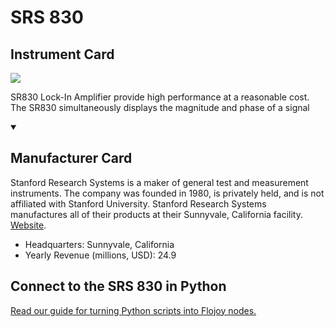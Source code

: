 
# SRS 830

## Instrument Card

<img src="https://v5.airtableusercontent.com/v1/19/19/1691539200000/15b3jmtZtWDopK1Ix8qYpg/tOxhtpBz9W0MkmyjAXjMhoK4BzBl519yR9Rw-CycX4FYPMil8FVF4ljl5KN62rvwbL0x_2KoQuCXpEkcgzXtlXMHoa2Gte2lk0_jJRjmYBQ/klMgNRUxvQnIV1mp6yMo27nksFfYpliIFxvaUDA_A9Q"/>
<p>SR830 Lock-In Amplifier provide high performance at a reasonable cost. The SR830 simultaneously displays the magnitude and phase of a signal</p>

<details open>
<summary><h2>Manufacturer Card</h2></summary>

Stanford Research Systems is a maker of general test and measurement instruments. The company was founded in 1980, is privately held, and is not affiliated with Stanford University. Stanford Research Systems manufactures all of their products at their Sunnyvale, California facility. <a href="https://www.thinksrs.com/index.html">Website</a>.

<ul>
  <li>Headquarters: Sunnyvale, California</li>
  <li>Yearly Revenue (millions, USD): 24.9</li>
</ul>
</details>

## Connect to the SRS 830 in Python

[Read our guide for turning Python scripts into Flojoy nodes.](https://docs.flojoy.ai/custom-nodes/creating-custom-node/)


